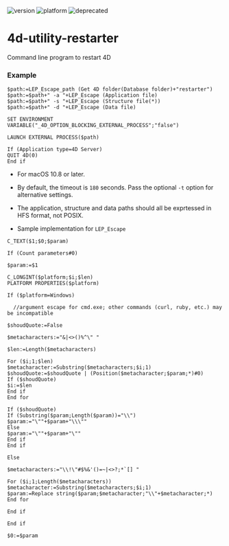 ![version](https://img.shields.io/badge/version-15%2B-D74635)
![platform](https://img.shields.io/static/v1?label=platform&message=mac-intel%20&color=blue)
![deprecated](https://img.shields.io/badge/-deprecated-inactive)

# 4d-utility-restarter
Command line program to restart 4D

### Example

```
$path:=LEP_Escape_path (Get 4D folder(Database folder)+"restarter")
$path:=$path+" -a "+LEP_Escape (Application file)
$path:=$path+" -s "+LEP_Escape (Structure file(*))
$path:=$path+" -d "+LEP_Escape (Data file)

SET ENVIRONMENT VARIABLE("_4D_OPTION_BLOCKING_EXTERNAL_PROCESS";"false")

LAUNCH EXTERNAL PROCESS($path)

If (Application type=4D Server)
QUIT 4D(0)
End if 
```

* For macOS 10.8 or later.

* By default, the timeout is ``180`` seconds. Pass the optional ``-t`` option for alternative settings.

* The application, structure and data paths should all be exprtessed in HFS format, not POSIX.

* Sample implementation for ``LEP_Escape`` 

```
C_TEXT($1;$0;$param)

If (Count parameters#0)

$param:=$1

C_LONGINT($platform;$i;$len)
PLATFORM PROPERTIES($platform)

If ($platform=Windows)

  //argument escape for cmd.exe; other commands (curl, ruby, etc.) may be incompatible

$shoudQuote:=False

$metacharacters:="&|<>()%^\" "

$len:=Length($metacharacters)

For ($i;1;$len)
$metacharacter:=Substring($metacharacters;$i;1)
$shoudQuote:=$shoudQuote | (Position($metacharacter;$param;*)#0)
If ($shoudQuote)
$i:=$len
End if 
End for 

If ($shoudQuote)
If (Substring($param;Length($param))="\\")
$param:="\""+$param+"\\\""
Else 
$param:="\""+$param+"\""
End if 
End if 

Else 

$metacharacters:="\\!\"#$%&'()=~|<>?;*`[] "

For ($i;1;Length($metacharacters))
$metacharacter:=Substring($metacharacters;$i;1)
$param:=Replace string($param;$metacharacter;"\\"+$metacharacter;*)
End for 

End if 

End if 

$0:=$param
```
